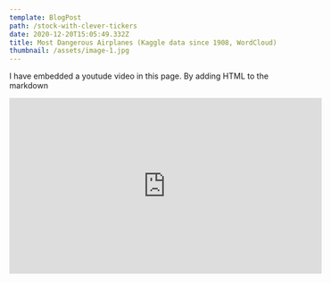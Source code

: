 ```yaml
---
template: BlogPost
path: /stock-with-clever-tickers
date: 2020-12-20T15:05:49.332Z
title: Most Dangerous Airplanes (Kaggle data since 1908, WordCloud)
thumbnail: /assets/image-1.jpg
---
```

I have embedded a youtude video in this page. By adding HTML to the markdown

<iframe width="560" height="315" src="https://www.youtube.com/embed/ZZY-Ytrw2co" frameborder="0" allow="accelerometer; autoplay; encrypted-media; gyroscope; picture-in-picture" allowfullscreen></iframe>

